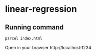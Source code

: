 # linear-regression

## Running command

`parcel index.html`

Open in your brawser http://localhost:1234 
